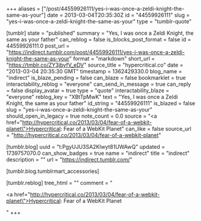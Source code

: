 +++
aliases = ["/post/44559926111/yes-i-was-once-a-zeldi-knight-the-same-as-your"]
date = 2013-03-04T20:35:30Z
id = "44559926111"
slug = "yes-i-was-once-a-zeldi-knight-the-same-as-your"
type = "tumblr-quote"

[tumblr]
state = "published"
summary = "Yes, I was once a Zeldi Knight, the same as your father"
can_reblog = false
is_blocks_post_format = false
id = 44559926111.0
post_url = "https://indirect.tumblr.com/post/44559926111/yes-i-was-once-a-zeldi-knight-the-same-as-your"
format = "markdown"
short_url = "https://tmblr.co/ZY3jbyfV_eDV"
source_title = "hypercritical.co"
date = "2013-03-04 20:35:30 GMT"
timestamp = 1362429330.0
blog_name = "indirect"
is_blaze_pending = false
can_blaze = false
bookmarklet = true
interactability_reblog = "everyone"
can_send_in_message = true
can_reply = false
display_avatar = true
type = "quote"
interactability_blaze = "everyone"
reblog_key = "XBtTpMwK"
text = "Yes, I was once a Zeldi Knight, the same as your father"
id_string = "44559926111"
is_blazed = false
slug = "yes-i-was-once-a-zeldi-knight-the-same-as-your"
should_open_in_legacy = true
note_count = 0.0
source = "<a href=\"http://hypercritical.co/2013/03/04/fear-of-a-webkit-planet\">Hypercritical: Fear of a WebKit Planet</a>"
can_like = false
source_url = "http://hypercritical.co/2013/03/04/fear-of-a-webkit-planet"

[tumblr.blog]
uuid = "t:PgyUJU3SA2Klwyt81UWAwQ"
updated = 1739757070.0
can_show_badges = true
name = "indirect"
title = "indirect"
description = ""
url = "https://indirect.tumblr.com/"

[tumblr.blog.tumblrmart_accessories]

[tumblr.reblog]
tree_html = ""
comment = "<p><a href=\"http://hypercritical.co/2013/03/04/fear-of-a-webkit-planet\">Hypercritical: Fear of a WebKit Planet</a></p>"
+++
